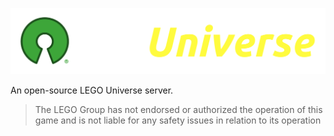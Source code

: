 ![logo](logo.png)

An open-source LEGO Universe server.

> The LEGO Group has not endorsed or authorized the operation of this game and is not liable for any safety issues in relation to its operation
